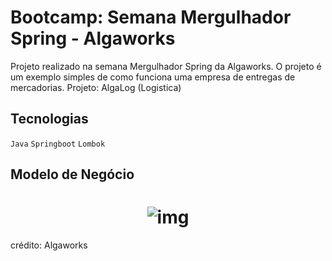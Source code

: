 # Bootcamp: Semana Mergulhador Spring - Algaworks


Projeto realizado na semana Mergulhador Spring da Algaworks. O projeto é um exemplo simples de como funciona uma empresa de entregas de mercadorias.
Projeto: AlgaLog (Logistica)


## Tecnologias

`Java` `Springboot` `Lombok`


## Modelo de Negócio

<h1 align="center">
    <img alt="img" title="#img" src="https://github.com/carlosjunior1983/springboot-Algaworks-Logistica/blob/main/img/Modelagem.png"  /><br>
</h1>


crédito: Algaworks